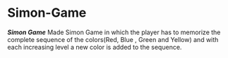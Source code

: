 # Simon-Game
**_Simon Game_**
Made Simon Game in which the player has to memorize the complete sequence of the colors(Red, Blue , Green and Yellow) and with each increasing level a new color is added to the sequence.
